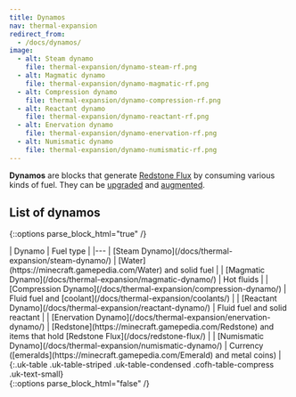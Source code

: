 ```yaml
---
title: Dynamos
nav: thermal-expansion
redirect_from:
  - /docs/dynamos/
image:
  - alt: Steam dynamo
    file: thermal-expansion/dynamo-steam-rf.png
  - alt: Magmatic dynamo
    file: thermal-expansion/dynamo-magmatic-rf.png
  - alt: Compression dynamo
    file: thermal-expansion/dynamo-compression-rf.png
  - alt: Reactant dynamo
    file: thermal-expansion/dynamo-reactant-rf.png
  - alt: Enervation dynamo
    file: thermal-expansion/dynamo-enervation-rf.png
  - alt: Numismatic dynamo
    file: thermal-expansion/dynamo-numismatic-rf.png
---
```


**Dynamos** are blocks that generate [Redstone Flux](/docs/redstone-flux/) by
consuming various kinds of fuel. They can be [upgraded](/docs/thermal-foundation-2/tiers/) and
[augmented](/docs/thermal-expansion/augments/).


List of dynamos
---------------

{::options parse_block_html="true" /}
<div class="uk-overflow-container">
| Dynamo | Fuel type |
|---
| [Steam Dynamo](/docs/thermal-expansion/steam-dynamo/) | [Water](https://minecraft.gamepedia.com/Water) and solid fuel |
| [Magmatic Dynamo](/docs/thermal-expansion/magmatic-dynamo/) | Hot fluids |
| [Compression Dynamo](/docs/thermal-expansion/compression-dynamo/) | Fluid fuel and [coolant](/docs/thermal-expansion/coolants/) |
| [Reactant Dynamo](/docs/thermal-expansion/reactant-dynamo/) | Fluid fuel and solid reactant |
| [Enervation Dynamo](/docs/thermal-expansion/enervation-dynamo/) | [Redstone](https://minecraft.gamepedia.com/Redstone) and items that hold [Redstone Flux](/docs/redstone-flux/) |
| [Numismatic Dynamo](/docs/thermal-expansion/numismatic-dynamo/) | Currency ([emeralds](https://minecraft.gamepedia.com/Emerald) and metal coins) |
{:.uk-table .uk-table-striped .uk-table-condensed .cofh-table-compress .uk-text-small}
</div>
{::options parse_block_html="false" /}
